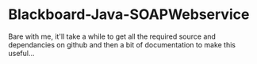 Blackboard-Java-SOAPWebservice
==============================

Bare with me, it'll take a while to get all the required source and dependancies on github and then a bit of documentation to make this useful...